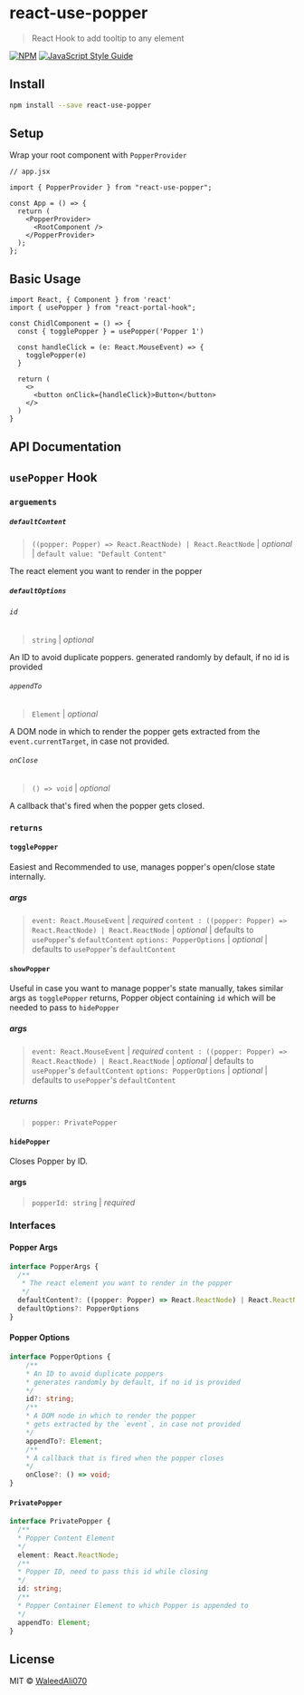 # react-use-popper

> React Hook to add tooltip to any element

[![NPM](https://img.shields.io/npm/v/react-use-popper.svg)](https://www.npmjs.com/package/react-use-popper) [![JavaScript Style Guide](https://img.shields.io/badge/code_style-standard-brightgreen.svg)](https://standardjs.com)

## Install

```bash
npm install --save react-use-popper
```

## Setup
Wrap your root component with `PopperProvider`

```tsx
// app.jsx

import { PopperProvider } from "react-use-popper";

const App = () => {
  return (
    <PopperProvider>
      <RootComponent />
    </PopperProvider>
  );
};
```

## Basic Usage

```tsx
import React, { Component } from 'react'
import { usePopper } from "react-portal-hook";

const ChidlComponent = () => {
  const { togglePopper } = usePopper('Popper 1')

  const handleClick = (e: React.MouseEvent) => {
    togglePopper(e)
  }

  return (
    <>
      <button onClick={handleClick}>Button</button>
    </>
  )
}
```

## API Documentation

## `usePopper` Hook

### `arguements`

##### `defaultContent`

> `((popper: Popper) => React.ReactNode) | React.ReactNode` | _optional_ | `default value: "Default Content"`

The react element you want to render in the popper

##### `defaultOptions`

###### `id`

> `string` | _optional_

An ID to avoid duplicate poppers.
generated randomly by default, if no id is provided

###### `appendTo`

> `Element` | _optional_

A DOM node in which to render the popper
gets extracted from the `event.currentTarget`, in case not provided.

###### `onClose`

> `() => void` | _optional_

A callback that's fired when the popper gets closed.

### `returns`

#### `togglePopper`

Easiest and Recommended to use, manages popper's open/close state internally.

##### args

> `event: React.MouseEvent` | _required_
> `content : ((popper: Popper) => React.ReactNode) | React.ReactNode` | _optional_ | defaults to `usePopper`'s `defaultContent`
> `options: PopperOptions` | _optional_ | defaults to `usePopper`'s `defaultContent`

#### `showPopper`

Useful in case you want to manage popper's state manually, takes similar args as `togglePopper`
returns, Popper object containing `id` which will be needed to pass to `hidePopper`

##### args

> `event: React.MouseEvent` | _required_
> `content : ((popper: Popper) => React.ReactNode) | React.ReactNode` | _optional_ | defaults to `usePopper`'s `defaultContent`
> `options: PopperOptions` | _optional_ | defaults to `usePopper`'s `defaultContent`

##### returns

> `popper: PrivatePopper`

#### `hidePopper`

Closes Popper by ID.

#### args

> `popperId: string` | _required_

### Interfaces

#### Popper Args

```typescript
interface PopperArgs {
  /**
   * The react element you want to render in the popper
   */
  defaultContent?: ((popper: Popper) => React.ReactNode) | React.ReactNode;
  defaultOptions?: PopperOptions
}
```

#### Popper Options

```typescript
interface PopperOptions {
    /**
    * An ID to avoid duplicate poppers
    * generates randomly by default, if no id is provided
    */
    id?: string;
    /**
    * A DOM node in which to render the popper
    * gets extracted by the `event`, in case not provided
    */
    appendTo?: Element;
    /**
    * A callback that is fired when the popper closes
    */
    onClose?: () => void;
}
```

#### `PrivatePopper`

```typescript
interface PrivatePopper {
  /**
  * Popper Content Element 
  */
  element: React.ReactNode;
  /**
  * Popper ID, need to pass this id while closing  
  */
  id: string;
  /**
  * Popper Container Element to which Popper is appended to
  */
  appendTo: Element;
}
```

## License

MIT © [WaleedAli070](https://github.com/WaleedAli070)

